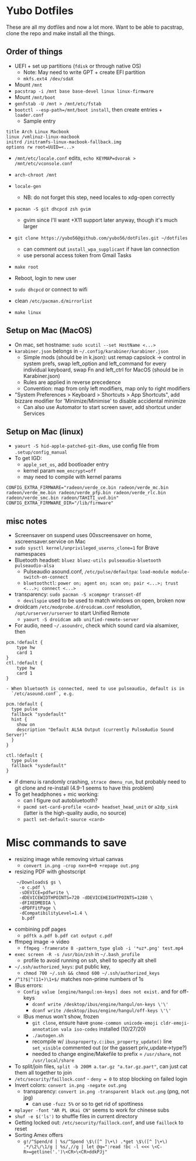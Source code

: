 # Yubo Dotfiles

These are all my dotfiles and now a lot more. Want to be able to pacstrap,
clone the repo and make install all the things.

## Order of things
- UEFI + set up partitions (`fdisk` or through native OS)
    - Note: May need to write GPT + create EFI partition
    - `mkfs.ext4 /dev/sdaX`
- Mount `/mnt`
- `pacstrap -i /mnt base base-devel linux linux-firmware`
- Mount `/mnt/boot`
- `genfstab -U /mnt > /mnt/etc/fstab`
- `bootctl --esp-path=/mnt/boot install`, then create entries + `loader.conf`
    - Sample entry
```
title Arch Linux Macbook
linux /vmlinuz-linux-macbook
initrd /initramfs-linux-macbook-fallback.img
options rw root=UUID=<...>
```
- `/mnt/etc/locale.conf` edits, `echo KEYMAP=dvorak > /mnt/etc/vconsole.conf`
- `arch-chroot /mnt`
- `locale-gen`
    - NB: do not forget this step, need locales to xdg-open correctly
- `pacman -S git dhcpcd zsh gvim`
    - gvim since I'll want +X11 support later anyway, though it's much larger
- `git clone https://yubo56@github.com/yubo56/dotFiles.git ~/dotfiles`
    - can comment out `install_wpa_supplicant` if have lan connection
    - use personal access token from Gmail Tasks
- `make root`

- Reboot, login to new user
- `sudo dhcpcd` or connect to wifi
- clean `/etc/pacman.d/mirrorlist`
- `make linux`

## Setup on Mac (MacOS)
- On mac, set hostname: `sudo scutil --set HostName <...>`
- `karabiner.json` belongs in `~/.config/karabiner/karabiner.json`
    - Simple mods (should be in k.json): ust remap capslock -> control in system
      prefs, swap left_option and left_command for every individual keyboard,
      swap Fn and left_ctrl for MacOS (should be in Karabiner.json)
    - Rules are applied in reverse precedence
    - Convention: map from only left modifiers, map only to right modifiers
- "System Preferences > Keyboard > Shortcuts > App Shortcuts", add bizzare
  modifier for 'Minimize/Minimise' to disable accidental minimize
    - Can also use Automator to start screen saver, add shortcut under Services

## Setup on Mac (linux)
- `yaourt -S hid-apple-patched-git-dkms`, use config file from `.setup/config_manual`
- To get IGD:
    - `apple_set_os`, add bootloader entry
    - kernel param `mem_encrypt=off`
    - may need to compile with kernel params
```
CONFIG_EXTRA_FIRMWARE="radeon/verde_ce.bin radeon/verde_mc.bin radeon/verde_me.bin radeon/verde_pfp.bin radeon/verde_rlc.bin radeon/verde_smc.bin radeon/TAHITI_uvd.bin"
CONFIG_EXTRA_FIRMWARE_DIR="/lib/firmware"
```

## misc notes
- Screensaver on suspend uses 00xscreensaver on home, xscreensaver.service on Mac
- `sudo sysctl kernel/unprivileged_userns_clone=1` for Brave namespaces
- Bluetooth headset: `bluez bluez-utils pulseaudio-bluetooth pulseaudio-alsa`
    - Pulseaudio asound.conf, `/etc/pulse/defaultpa`:
        `load-module module-switch-on-connect`
    - `bluetoothctl`:
        `power on; agent on; scan on; pair <...>; trust <...>; connect <...>`
- transparency: `sudo pacman -S xcompmgr transset-df`
    - `devilspie` used to be used to match windows on open, broken now
- droidcam `/etc/modprobe.d/droidcam.conf` resolution, `/opt/urserver/urserver`
  to start Unified Remote
    - `yaourt -S droidcam adb unified-remote-server`
- For audio, need `~/.asoundrc`, check which sound card via alsamixer, then
```
pcm.!default {
    type hw
    card 1
}
ctl.!default {
    type hw
    card 1
}
```
    - When bluetooth is connected, need to use pulseaudio, default is in
      `/etc/asound.conf`, e.g.
```
pcm.!default {
  type pulse
  fallback "sysdefault"
  hint {
    show on
    description "Default ALSA Output (currently PulseAudio Sound Server)"
  }
}

ctl.!default {
  type pulse
  fallback "sysdefault"
}
```
- if dmenu is randomly crashing, `strace dmenu_run`, but probably need to git
  clone and re-install (4.9-1 seems to have this problem)
- To get headphones + mic working:
    - can I figure out autobluetooth?
    - `pacmd set-card-profile <card> headset_head_unit` or `a2dp_sink` (latter
      is the high-quality audio, no source)
    - `pactl set-default-source <card>`

# Misc commands to save
- resizing image while removing virtual canvas
    - `convert in.png -crop nxn+0+0 +repage out.png`
- resizing PDF with ghostscript
```
    ~/Downloads$ gs \
     -o c.pdf \
     -sDEVICE=pdfwrite \
     -dDEVICEWIDTHPOINTS=720 -dDEVICEHEIGHTPOINTS=1280 \
     -dFIXEDMEDIA \
     -dPDFFitPage \
     -dCompatibilityLevel=1.4 \
      b.pdf
```
- combining pdf pages
    - `pdftk a.pdf b.pdf cat output c.pdf`
- ffmpeg image -> video
    - `ffmpeg -framerate 8 -pattern_type glob -i '*uz*.png' test.mp4`
- `exec screen -R -s /usr/bin/zsh` in `~/.bash_profile`
    - profile to avoid running on ssh, shell to specify alt shell
- `~/.ssh/authorized_keys`: put public key,
    - `chmod 700 ~/.ssh && chmod 600 ~/.ssh/authorized_keys`
- `/^1?$|^(11+)\1+$/` matches non-prime numbers of 1s
- IBus errors:
    - `Config value [engine/hangul:on-keys] does not exist.` and for off-keys
        - `dconf write /desktop/ibus/engine/hangul/on-keys \'\'`
        - `dconf write /desktop/ibus/engine/hangul/off-keys \'\'`
    - IBus menus won't show, frozen
        - `git clone`, ensure have `gnome-common unicode-emoji
          cldr-emoji-annotation vala iso-codes` installed (10/27/20)
        - `./autogen.sh`
        - recompile w/ `ibusproperty.c:ibus_property_update()` line
          `set_visible` commented out (or the gassert priv_update->type?)
        - needed to change engine/Makefile to prefix = `/usr/share`, not
          `/usr/local/share`
- To split/join files, `split -b 200M a.tar.gz "a.tar.gz.part"`, can just cat
  them all together to join
- `/etc/security/faillock.conf` - `deny = 0` to stop blocking on failed login
- Invert colors: `convert in.png -negate out.png`
    - transparency: `convert in.png -transparent black out.png` (png, not jpg)
        - can use `-fuzz 5%` or so to get rid of spottiness
- `mplayer -font "AR PL UKai CN"` seems to work for chinese subs
- `shuf -e $('ls')` to shuffle files in current directory
- Getting locked out: `/etc/security/faillock.conf`, and use `faillock` to reset
- Sorting Amex offers
    - `g!/^Spend/d | %s/^Spend \$\([^ ]\+\) .*get \$\([^ ]\+\) .*/\2\/\1/g | %s/,//g | let @q=":read !bc -l <<< \<C-R>=getline('.')\<CR>\<CR>ddkPJj"`

